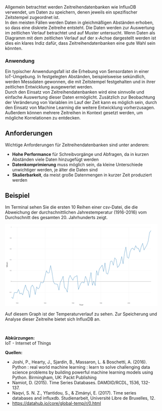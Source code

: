 Allgemein betrachtet werden Zeitreihendatenbanken wie InfluxDB verwendet, um Daten zu speichern, denen jeweils ein spezifischer Zeitstempel zugeordnet ist.  
In den meisten Fällen werden Daten in gleichmäßigen Abständen erhoben, so dass eine diskrete Zeitreihe entsteht. Die Daten werden zur Auswertung im zeitlichen Verlauf betrachtet und auf Muster untersucht. Wenn Daten als Diagramm mit dem zeitlichen Verlauf auf der x-Achse dargestellt werden ist dies ein klares Indiz dafür, dass Zeitreihendatenbanken eine gute Wahl sein könnten.

### Anwendung
Ein typischer Anwendungsfall ist die Erhebung von Sensordaten in einer IoT-Umgebung. In festgelegten Abständen, beispielsweise sekündlich, werden Messdaten gewonnen, die mit Zeitstempel festgehalten und in ihrer zeitlichen Entwicklung ausgewertet werden.  
Durch den Einsatz von Zeitreihendatenbanken wird eine sinnvolle und einfache Auswertung dieser Daten ermöglicht. Zusätzlich zur Beobachtung der Veränderung von Variablen im Lauf der Zeit kann es möglich sein, durch den Einsatz von Machine Learning die weitere Entwicklung vorherzusagen. Außerdem können mehrere Zeitreihen in Kontext gesetzt werden, um mögliche Korrelationen zu entdecken.

## Anforderungen

Wichtige Anforderungen für Zeitreihendatenbanken sind unter anderem:
- **Hohe Performance** für Schreibvorgänge und Abfragen, da in kurzen Abständen viele Daten hinzugefügt werden
- **Datenkomprimierung** muss möglich sein, da kleine Unterschiede unwichtiger werden, je älter die Daten sind
- **Skalierbarkeit**, da meist große Datenmengen in kurzer Zeit produziert werden

## Beispiel
Im Terminal sehen Sie die ersten 10 Reihen einer csv-Datei, die die Abweichung der durchschnittlichen Jahrestemperatur (1916-2016) vom Durchschnitt des gesamten 20. Jahrhunderts zeigt.

<img src="assets/temperature_graph.PNG"/>

Auf diesem Graph ist der Temperaturverlauf zu sehen. Zur Speicherung und Analyse dieser Zeitreihe bietet sich InfluxDB an.

&nbsp;

**Abkürzungen:**  
IoT - Internet of Things

**Quellen:**
- Joshi, P., Hearty, J., Sjardin, B., Massaron, L. & Boschetti, A. (2016). Python : real world machine learning : learn to solve challenging data science problems by building powerful machine learning models using Python. Birmingham, UK: Packt Publishing
- Namiot, D. (2015). Time Series Databases. DAMDID/RCDL, 1536, 132-137.
- Naqvi, S. N. Z., Yfantidou, S., & Zimányi, E. (2017). Time series databases and influxdb. Studienarbeit, Université Libre de Bruxelles, 12.
- https://datahub.io/core/global-temp/r/0.html
